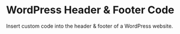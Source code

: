 # WordPress Header & Footer Code
Insert custom code into the header &amp; footer of a WordPress website.
